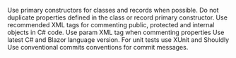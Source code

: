 Use primary constructors for classes and records when possible. 
Do not duplicate properties defined in the class or record primary constructor.
Use recommended XML tags for commenting public, protected and internal objects in C# code.
Use param XML tag when commenting properties
Use latest C# and Blazor language version.
For unit tests use XUnit and Shouldly
Use conventional commits conventions for commit messages.
